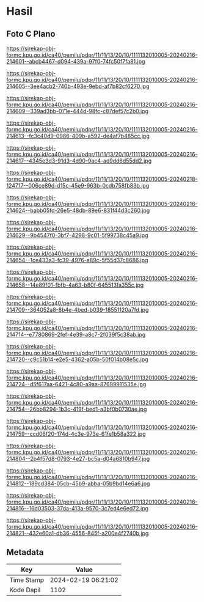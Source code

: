 # Hasil

## Foto C Plano

https://sirekap-obj-formc.kpu.go.id/ca40/pemilu/pdpr/11/11/13/20/10/1111132010005-20240216-214601--abcb4467-d094-439a-97f0-74fc50f7fa81.jpg

https://sirekap-obj-formc.kpu.go.id/ca40/pemilu/pdpr/11/11/13/20/10/1111132010005-20240216-214605--3ee4acb2-740b-493e-9ebd-af7b82cf6270.jpg

https://sirekap-obj-formc.kpu.go.id/ca40/pemilu/pdpr/11/11/13/20/10/1111132010005-20240216-214609--339ad3bb-071e-444d-98fc-c87def57c2b0.jpg

https://sirekap-obj-formc.kpu.go.id/ca40/pemilu/pdpr/11/11/13/20/10/1111132010005-20240216-214613--fc3c40d9-0986-409b-a592-de4af7b485cc.jpg

https://sirekap-obj-formc.kpu.go.id/ca40/pemilu/pdpr/11/11/13/20/10/1111132010005-20240216-214617--4345e3d3-91d3-4d90-9ac4-ad9dd6d55dd2.jpg

https://sirekap-obj-formc.kpu.go.id/ca40/pemilu/pdpr/11/11/13/20/10/1111132010005-20240218-124717--006ce89d-d15c-45e9-963b-0cdb758fb83b.jpg

https://sirekap-obj-formc.kpu.go.id/ca40/pemilu/pdpr/11/11/13/20/10/1111132010005-20240216-214624--babb05fd-26e5-48db-89e6-831f44d3c260.jpg

https://sirekap-obj-formc.kpu.go.id/ca40/pemilu/pdpr/11/11/13/20/10/1111132010005-20240216-214629--9b4547f0-3bf7-4298-9c01-5f99738c45a9.jpg

https://sirekap-obj-formc.kpu.go.id/ca40/pemilu/pdpr/11/11/13/20/10/1111132010005-20240216-214654--1ce433a3-fc39-4976-a89c-5f55d37c8686.jpg

https://sirekap-obj-formc.kpu.go.id/ca40/pemilu/pdpr/11/11/13/20/10/1111132010005-20240216-214658--14e89f01-fbfb-4a63-b80f-645513fa355c.jpg

https://sirekap-obj-formc.kpu.go.id/ca40/pemilu/pdpr/11/11/13/20/10/1111132010005-20240216-214709--364052a8-8b4e-4bed-b039-18551120a7fd.jpg

https://sirekap-obj-formc.kpu.go.id/ca40/pemilu/pdpr/11/11/13/20/10/1111132010005-20240216-214714--e7780869-2fef-4e39-a8c7-2f039f5c38ab.jpg

https://sirekap-obj-formc.kpu.go.id/ca40/pemilu/pdpr/11/11/13/20/10/1111132010005-20240216-214720--c9c51b14-e2e5-4362-a05b-50f014b08e5c.jpg

https://sirekap-obj-formc.kpu.go.id/ca40/pemilu/pdpr/11/11/13/20/10/1111132010005-20240216-214724--d5f617aa-6421-4c80-a9aa-87699911535e.jpg

https://sirekap-obj-formc.kpu.go.id/ca40/pemilu/pdpr/11/11/13/20/10/1111132010005-20240216-214754--26bb8294-1b3c-419f-bed1-a3bf0b0730ae.jpg

https://sirekap-obj-formc.kpu.go.id/ca40/pemilu/pdpr/11/11/13/20/10/1111132010005-20240216-214759--ccd06f20-174d-4c3e-973e-61fe1b58a322.jpg

https://sirekap-obj-formc.kpu.go.id/ca40/pemilu/pdpr/11/11/13/20/10/1111132010005-20240216-214804--2b4f57d8-0793-4e27-bc5a-d04a6810b947.jpg

https://sirekap-obj-formc.kpu.go.id/ca40/pemilu/pdpr/11/11/13/20/10/1111132010005-20240216-214812--189cd384-05cb-45b9-abba-05b9bd14e6a6.jpg

https://sirekap-obj-formc.kpu.go.id/ca40/pemilu/pdpr/11/11/13/20/10/1111132010005-20240216-214816--16d03503-37da-413a-9570-3c7ed4e6ed72.jpg

https://sirekap-obj-formc.kpu.go.id/ca40/pemilu/pdpr/11/11/13/20/10/1111132010005-20240216-214821--432e60a1-db36-4556-845f-a200e4f2740b.jpg


## Metadata

| Key        | Value               |
| ---------- | ------------------- |
| Time Stamp | 2024-02-19 06:21:02 |
| Kode Dapil | 1102                |



